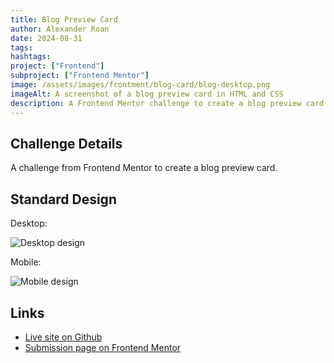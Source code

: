 ```yaml
---
title: Blog Preview Card
author: Alexander Roan
date: 2024-08-31
tags: 
hashtags:
project: ["Frontend"]
subproject: ["Frontend Mentor"]
image: /assets/images/frontment/blog-card/blog-desktop.png
imageAlt: A screenshot of a blog preview card in HTML and CSS
description: A Frontend Mentor challenge to create a blog preview card
---
```


## Challenge Details

A challenge from Frontend Mentor to create a blog preview card.

## Standard Design

Desktop:

![Desktop design](/assets/images/frontment/blog-card/blog-desktop.png)

Mobile:

![Mobile design](/assets/images/frontment/blog-card/blog-mobile.png)

## Links

- [Live site on Github](https://dearestalexander.github.io/blogCardPrev/)
- [Submission page on Frontend Mentor](https://www.frontendmentor.io/solutions/blog-card-preview-using-css-flexbox-media-and-a-variables-9tIflSR6bQ)

